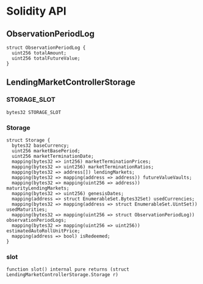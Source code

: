 # Solidity API

## ObservationPeriodLog

```solidity
struct ObservationPeriodLog {
  uint256 totalAmount;
  uint256 totalFutureValue;
}
```

## LendingMarketControllerStorage

### STORAGE_SLOT

```solidity
bytes32 STORAGE_SLOT
```

### Storage

```solidity
struct Storage {
  bytes32 baseCurrency;
  uint256 marketBasePeriod;
  uint256 marketTerminationDate;
  mapping(bytes32 => int256) marketTerminationPrices;
  mapping(bytes32 => uint256) marketTerminationRatios;
  mapping(bytes32 => address[]) lendingMarkets;
  mapping(bytes32 => mapping(address => address)) futureValueVaults;
  mapping(bytes32 => mapping(uint256 => address)) maturityLendingMarkets;
  mapping(bytes32 => uint256) genesisDates;
  mapping(address => struct EnumerableSet.Bytes32Set) usedCurrencies;
  mapping(bytes32 => mapping(address => struct EnumerableSet.UintSet)) usedMaturities;
  mapping(bytes32 => mapping(uint256 => struct ObservationPeriodLog)) observationPeriodLogs;
  mapping(bytes32 => mapping(uint256 => uint256)) estimatedAutoRollUnitPrice;
  mapping(address => bool) isRedeemed;
}
```

### slot

```solidity
function slot() internal pure returns (struct LendingMarketControllerStorage.Storage r)
```

